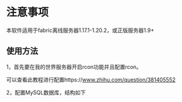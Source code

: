 # 注意事项 #
 本软件适用于fabric离线服务器1.17.1-1.20.2，或正版服务器1.9+

## 使用方法 ##
1，首先要在我的世界服务器开启rcon功能并且配置rcon。

可以查看此教程进行配置https://www.zhihu.com/question/381405552

2，配置MySQL数据库，结构如下
